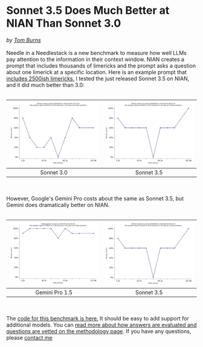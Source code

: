 # Sonnet 3.5 Does Much Better at NIAN Than Sonnet 3.0
*by [Tom Burns](mailto:public@llmonpy.ai)* <br><br>
Needle in a Needlestack is a new benchmark to measure how well LLMs pay attention to the information in their context
window.  NIAN creates a prompt that includes thousands of limericks and the prompt asks a question about one limerick
at a specific location.  Here is an example prompt that [includes 2500ish limericks.](1/prompt.txt)  I tested the just released
Sonnet 3.5 on NIAN, and it did much better than 3.0: <br><br>

| ![3.0 Image](1/sonnet-110-1.png ) | ![3.5 Image](3/sonnet-3-5-110-1.png ) |
|:---------------------------------:|:-------------------------------------:|
|            Sonnet 3.0             |              Sonnet 3.5               |

<br><br>
However, Google's Gemini Pro costs about the same as Sonnet 3.5, but Gemini does dramatically better on NIAN.  <br><br>


| ![Gemini Pro Image](2/gemini-pro-120-1.png ) | ![3.5 Image](3/sonnet-3-5-110-1.png ) |
|:--------------------------------------------:|:-------------------------------------:|
|                Gemini Pro 1.5                |              Sonnet 3.5               |
<br><br>
The [code for this benchmark is here.](https://github.com/llmonpy/needle-in-a-needlestack)  It should be
easy to add support for additional models.  You can [read more about how answers are evaluated and questions are
vetted on the methodology page](https://nian.llmonpy.ai/methodology).  If you have any questions, please [contact me](mailto:public@llmonpy.ai)